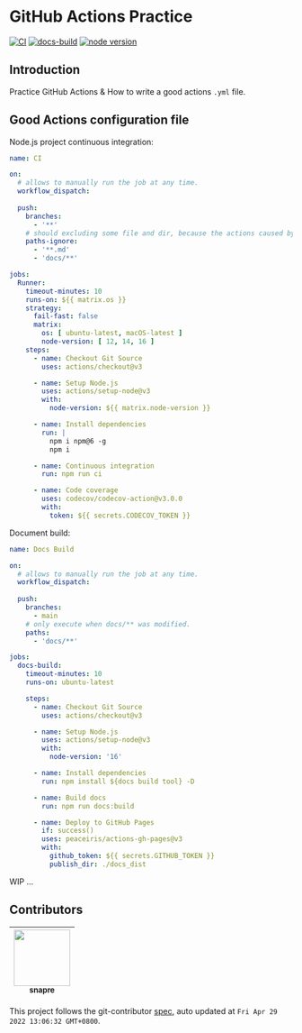 # GitHub Actions Practice

[![CI][CI-image]][CI-url]
[![docs-build][docs-build-image]][docs-build-url]
[![node version][node-image]][node-url]

[CI-image]: https://github.com/snapre/github-actions-practice/actions/workflows/ci.yml/badge.svg
[CI-url]: https://github.com/snapre/github-actions-practice/actions/workflows/ci.yml
[docs-build-image]: https://github.com/snapre/github-actions-practice/actions/workflows/docs-build.yml/badge.svg
[docs-build-url]: https://github.com/snapre/github-actions-practice/actions/workflows/docs-build.yml
[node-image]: https://img.shields.io/badge/node.js-%3E=_12-green.svg?logo=node.js
[node-url]: http://nodejs.org

## Introduction

Practice GitHub Actions & How to write a good actions `.yml` file.

## Good Actions configuration file
Node.js project continuous integration:
```yml
name: CI

on:
  # allows to manually run the job at any time.
  workflow_dispatch:
  
  push:
    branches:
      - '**'
    # should excluding some file and dir, because the actions caused by these files are unnecessary.
    paths-ignore:
      - '**.md'
      - 'docs/**'

jobs:
  Runner:
    timeout-minutes: 10
    runs-on: ${{ matrix.os }}
    strategy:
      fail-fast: false
      matrix:
        os: [ ubuntu-latest, macOS-latest ]
        node-version: [ 12, 14, 16 ]
    steps:
      - name: Checkout Git Source
        uses: actions/checkout@v3

      - name: Setup Node.js
        uses: actions/setup-node@v3
        with:
          node-version: ${{ matrix.node-version }}

      - name: Install dependencies
        run: |
          npm i npm@6 -g
          npm i

      - name: Continuous integration
        run: npm run ci

      - name: Code coverage
        uses: codecov/codecov-action@v3.0.0
        with:
          token: ${{ secrets.CODECOV_TOKEN }}
```
Document build:
```yml
name: Docs Build

on:
  # allows to manually run the job at any time.
  workflow_dispatch:
  
  push:
    branches:
      - main
    # only execute when docs/** was modified.
    paths:
      - 'docs/**'

jobs:
  docs-build:
    timeout-minutes: 10
    runs-on: ubuntu-latest

    steps:
      - name: Checkout Git Source
        uses: actions/checkout@v3

      - name: Setup Node.js
        uses: actions/setup-node@v3
        with:
          node-version: '16'

      - name: Install dependencies
        run: npm install ${docs build tool} -D

      - name: Build docs
        run: npm run docs:build

      - name: Deploy to GitHub Pages
        if: success()
        uses: peaceiris/actions-gh-pages@v3
        with:
          github_token: ${{ secrets.GITHUB_TOKEN }}
          publish_dir: ./docs_dist
```
WIP ...

<!-- GITCONTRIBUTOR_START -->

## Contributors

|[<img src="https://avatars.githubusercontent.com/u/52845048?v=4" width="100px;"/><br/><sub><b>snapre</b></sub>](https://github.com/snapre)<br/>|
| :---: |


This project follows the git-contributor [spec](https://github.com/xudafeng/git-contributor), auto updated at `Fri Apr 29 2022 13:06:32 GMT+0800`.

<!-- GITCONTRIBUTOR_END -->
